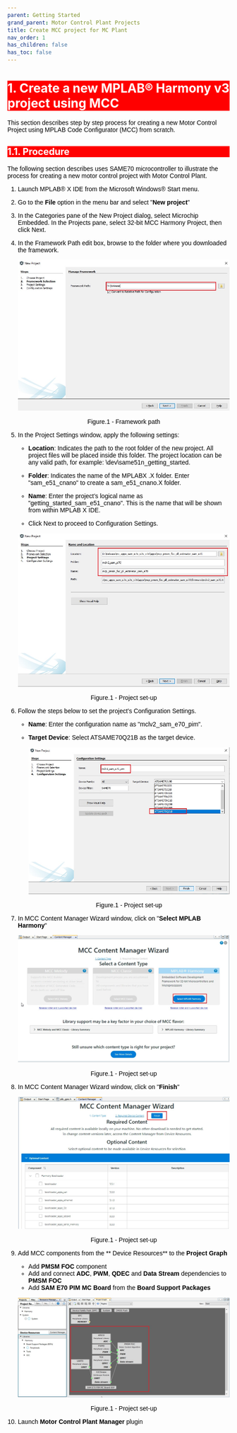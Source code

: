 ```yaml
---
parent: Getting Started
grand_parent: Motor Control Plant Projects
title: Create MCC project for MC Plant
nav_order: 1
has_children: false
has_toc: false
--- 
```

<!-- Styling  -->
<style>
 body {
        counter-reset: h1;
        padding: 20px;
    }

   h1 {
        background-color: red;
        color: white;
        counter-reset: h2
    }

    h2 {
        background-color: red;
        color: white;
        counter-reset: h3
    }

    h3 {
        background-color: red;
        color: white;
        counter-reset: h4
    }

    h1:before {
        background-color: red;
        color: white;
        counter-increment: h1;
        content: counter(h1) ". "
    }

    h2:before {
        background-color: red;
        color: white;
        counter-increment: h2;
        content: counter(h1) "." counter(h2) ". "
    }

    h3:before {
        background-color: red;
        color: white;
        counter-increment: h3;
        content: counter(h1) "." counter(h2) "." counter(h3) ". "
    }

    h4:before {
        background-color: red;
        color: white;
        counter-increment: h4;
        content: counter(h1) "." counter(h2) "." counter(h3) "." counter(h4) ". "
    }
    p{
        color: black;
        font-family: "Arial", Helvetica, sans-serif;
    }

    article {
        max-width: 50em;
        background: white;
        padding: 2em;
        margin: 1em auto;
    }

    .table-of-contents {
        float: right;
        width: 40%;
        background: #eee;
        font-size: 0.8em;
        padding: 1em 2em;
        margin: 0 0 0.5em 0.5em;
    }
    .table-of-contents ul {
        padding: 0;
    }
    .table-of-contents li {
        margin: 0 0 0.25em 0;
    }
    .table-of-contents a {
        text-decoration: none;
    }
    .table-of-contents a:hover,
    .table-of-contents a:active {
        text-decoration: underline;
    }

    h3:target {
        animation: highlight 1s ease;
    }

    @keyframes highlight {
    from { background: yellow; }
    to { background: white; }
    }

    li{
        color: black;
        font-family: "Arial", Helvetica, sans-serif;
    }

    table{
        color: black;
        font-family: "Arial", Helvetica, sans-serif;
    }

    }
}
</style>
# Create a new MPLAB® Harmony v3 project using MCC

This section describes step by step process for creating a new Motor Control Project using MPLAB Code Configurator (MCC) from scratch. 

## Procedure
The following section describes uses SAME70 microcontroller to illustrate the process for creating a new motor control project with Motor Control Plant.

1. Launch MPLAB® X IDE from the Microsoft Windows® Start menu. 
2. Go to the **File** option in the menu bar and select "**New project**"
3. In the Categories pane of the New Project dialog, select Microchip Embedded. In the Projects pane, select 32-bit MCC Harmony Project, then click Next.
4. In the Framework Path edit box, browse to the folder where you downloaded the framework. 
    <p align="center">
        <img src="images/create_project_step_03.jpg"/>
        <figcaption align= "center">Figure.1 - Framework path </figcaption>
    </p>


5. In the Project Settings window, apply the following settings:
    - **Location**: Indicates the path to the root folder of the new project. All project files will be placed inside this folder. The project location can be any valid path, for example: <Folder of your choice>\dev\same51n_getting_started.
    - **Folder**: Indicates the name of the MPLABX .X folder. Enter "sam_e51_cnano" to create a sam_e51_cnano.X folder.

    - **Name**: Enter the project’s logical name as "getting_started_sam_e51_cnano". This is the name that will be shown from within MPLAB X IDE.

    - Click Next to proceed to Configuration Settings.

    <p align="center">
        <img src="images/create_project_step_04.jpg"/>
        <figcaption align= "center">Figure.1 - Project set-up </figcaption>
    </p>

6. Follow the steps below to set the project’s Configuration Settings.

    - **Name**: Enter the configuration name as "mclv2_sam_e70_pim".

    - **Target Device**: Select ATSAME70Q21B as the target device.
        <p align="center">
            <img src="images/create_project_step_05.jpg"/>
            <figcaption align= "center">Figure.1 - Project set-up </figcaption>
        </p>

7. In MCC Content Manager Wizard window, click on "**Select MPLAB Harmony**"

    <p align="center">
        <img src="images/create_project_step_06.jpg"/>
        <figcaption align= "center">Figure.1 - Project set-up </figcaption>
    </p>

8. In MCC Content Manager Wizard window, click on "**Finish**"
    <p align="center">
            <img src="images/create_project_step_07.jpg"/>
            <figcaption align= "center">Figure.1 - Project set-up </figcaption>
    </p>

9. Add MCC components from the ** Device Resources** to the **Project Graph**
    - Add **PMSM FOC** component
    - Add and connect **ADC**, **PWM**, **QDEC** and **Data Stream** dependencies to **PMSM FOC**
    - Add **SAM E70 PIM MC Board** from the **Board Support Packages**

    <p align="center">
        <img src="images/create_project_step_08.jpg"/>
        <figcaption align= "center">Figure.1 - Project set-up </figcaption>
    </p>

10. Launch **Motor Control Plant Manager** plugin